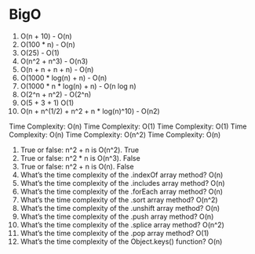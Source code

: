 # BigO
1. O(n + 10) - O(n)
2. O(100 * n) - O(n)
3. O(25) - O(1)
4. O(n^2 + n^3) - O(n3)
5. O(n + n + n + n) - O(n)
6. O(1000 * log(n) + n) - O(n)
7. O(1000 * n * log(n) + n) - O(n log n)
8. O(2^n + n^2) - O(2^n)
9. O(5 + 3 + 1) O(1)
10. O(n + n^(1/2) + n^2 + n * log(n)^10) - O(n2)

Time Complexity: O(n)
Time Complexity: O(1)
Time Complexity: O(1)
Time Complexity: O(n)
Time Complexity:  O(n^2)
Time Complexity:  O(n)

1. True or false: n^2 + n is O(n^2).
True
2. True or false: n^2 * n is O(n^3).
False
3. True or false: n^2 + n is O(n).
False
4. What’s the time complexity of the .indexOf array method?
O(n)
5. What’s the time complexity of the .includes array method?
O(n)
6. What’s the time complexity of the .forEach array method?
O(n)
7. What’s the time complexity of the .sort array method?
O(n^2)
8. What’s the time complexity of the .unshift array method?
O(n)
9. What’s the time complexity of the .push array method?
O(n)
10. What’s the time complexity of the .splice array method?
O(n^2)
11. What’s the time complexity of the .pop array method?
O(1)
12. What’s the time complexity of the Object.keys() function?
O(n)
